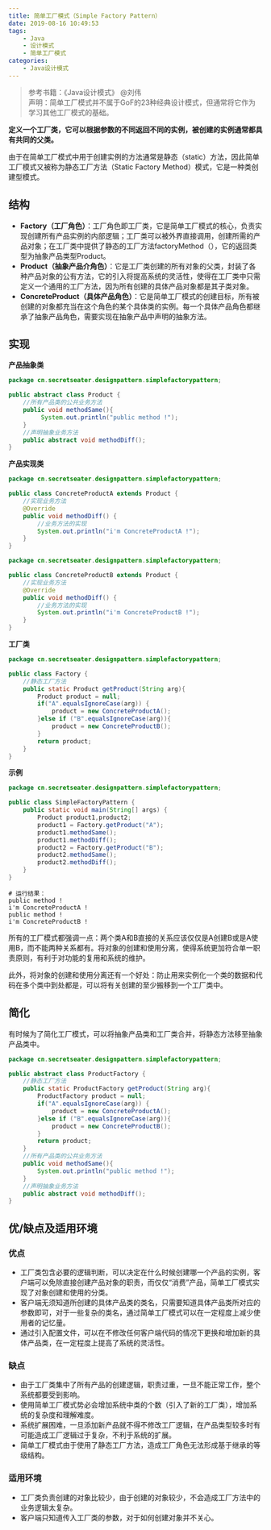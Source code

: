 ```yaml
---
title: 简单工厂模式（Simple Factory Pattern）
date: 2019-08-16 10:49:53
tags:
	- Java
	- 设计模式
	- 简单工厂模式
categories:
	- Java设计模式
---
```


> 参考书籍：《Java设计模式》 @刘伟 <br>
> 声明：简单工厂模式并不属于GoF的23种经典设计模式，但通常将它作为学习其他工厂模式的基础。


**定义一个工厂类，它可以根据参数的不同返回不同的实例，被创建的实例通常都具有共同的父类。**

由于在简单工厂模式中用于创建实例的方法通常是静态（static）方法，因此简单工厂模式又被称为静态工厂方法（Static Factory Method）模式，它是一种类创建型模式。

## 结构

- **Factory（工厂角色）**：工厂角色即工厂类，它是简单工厂模式的核心，负责实现创建所有产品实例的内部逻辑；工厂类可以被外界直接调用，创建所需的产品对象；在工厂类中提供了静态的工厂方法factoryMethod（），它的返回类型为抽象产品类型Product。
- **Product（抽象产品介角色）**：它是工厂类创建的所有对象的父类，封装了各种产品对象的公有方法，它的引入将提高系统的灵活性，使得在工厂类中只需定义一个通用的工厂方法，因为所有创建的具体产品对象都是其子类对象。
- **ConcreteProduct（具体产品角色）**：它是简单工厂模式的创建目标，所有被创建的对象都充当在这个角色的某个具体类的实例。每一个具体产品角色都继承了抽象产品角色，需要实现在抽象产品中声明的抽象方法。

## 实现

<!-- more-->

**产品抽象类**

```java
package cn.secretseater.designpattern.simplefactorypattern;

public abstract class Product {
    //所有产品类的公共业务方法
    public void methodSame(){
         System.out.println("public method !");
    }
    //声明抽象业务方法
    public abstract void methodDiff();
}
```

**产品实现类**

```java
package cn.secretseater.designpattern.simplefactorypattern;

public class ConcreteProductA extends Product {
    //实现业务方法
    @Override
    public void methodDiff() {
        //业务方法的实现
        System.out.println("i'm ConcreteProductA !");
    }
}
```
```java
package cn.secretseater.designpattern.simplefactorypattern;

public class ConcreteProductB extends Product {
    //实现业务方法
    @Override
    public void methodDiff() {
        //业务方法的实现
        System.out.println("i'm ConcreteProductB !");
    }
}
```

**工厂类**
```java
package cn.secretseater.designpattern.simplefactorypattern;

public class Factory {
    //静态工厂方法
    public static Product getProduct(String arg){
        Product product = null;
        if("A".equalsIgnoreCase(arg)) {
            product = new ConcreteProductA();
        }else if ("B".equalsIgnoreCase(arg)){
            product = new ConcreteProductB();
        }
        return product;
    }
}
```

**示例**
```java
package cn.secretseater.designpattern.simplefactorypattern;

public class SimpleFactoryPattern {
    public static void main(String[] args) {
        Product product1,product2;
        product1 = Factory.getProduct("A");
        product1.methodSame();
        product1.methodDiff();
        product2 = Factory.getProduct("B");
        product2.methodSame();
        product2.methodDiff();
    }
}
```
```
# 运行结果：
public method !
i'm ConcreteProductA !
public method !
i'm ConcreteProductB !
```

所有的工厂模式都强调一点：两个类A和B直接的关系应该仅仅是A创建B或是A使用B，而不能两种关系都有。将对象的创建和使用分离，使得系统更加符合单一职责原则，有利于对功能的复用和系统的维护。

此外，将对象的创建和使用分离还有一个好处：防止用来实例化一个类的数据和代码在多个类中到处都是，可以将有关创建的至少搬移到一个工厂类中。

## 简化

有时候为了简化工厂模式，可以将抽象产品类和工厂类合并，将静态方法移至抽象产品类中。

```java
package cn.secretseater.designpattern.simplefactorypattern;

public abstract class ProductFactory {
    //静态工厂方法
    public static ProductFactory getProduct(String arg){
        ProductFactory product = null;
        if("A".equalsIgnoreCase(arg)) {
            product = new ConcreteProductA();
        }else if ("B".equalsIgnoreCase(arg)){
            product = new ConcreteProductB();
        }
        return product;
    }
    //所有产品类的公共业务方法
    public void methodSame(){
        System.out.println("public method !");
    }
    //声明抽象业务方法
    public abstract void methodDiff();
}
```

## 优/缺点及适用环境

### 优点

- 工厂类包含必要的逻辑判断，可以决定在什么时候创建哪一个产品的实例，客户端可以免除直接创建产品对象的职责，而仅仅“消费”产品，简单工厂模式实现了对象创建和使用的分类。
- 客户端无须知道所创建的具体产品类的类名，只需要知道具体产品类所对应的参数即可，对于一些复杂的类名，通过简单工厂模式可以在一定程度上减少使用者的记忆量。
- 通过引入配置文件，可以在不修改任何客户端代码的情况下更换和增加新的具体产品类，在一定程度上提高了系统的灵活性。

### 缺点

- 由于工厂类集中了所有产品的创建逻辑，职责过重，一旦不能正常工作，整个系统都要受到影响。
- 使用简单工厂模式势必会增加系统中类的个数（引入了新的工厂类），增加系统的复杂度和理解难度。
- 系统扩展困难，一旦添加新产品就不得不修改工厂逻辑，在产品类型较多时有可能造成工厂逻辑过于复杂，不利于系统的扩展。
- 简单工厂模式由于使用了静态工厂方法，造成工厂角色无法形成基于继承的等级结构。

### 适用环境

- 工厂类负责创建的对象比较少，由于创建的对象较少，不会造成工厂方法中的业务逻辑太复杂。
- 客户端只知道传入工厂类的参数，对于如何创建对象并不关心。